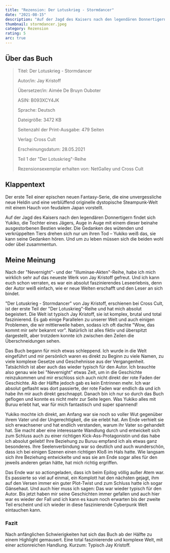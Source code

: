 ```yaml
---
title: "Rezension: Der Lotuskrieg - Stormdancer"
date: "2021-08-15"
description: "Auf der Jagd des Kaisers nach den legendären Donnertigern findet sich Yukiko, die Tochter eines Jägers, Auge in Auge mit einem dieser beinahe ausgestorbenen Bestien wieder. Die Gedanken des wütenden und verkrüppelten Tiers drehen sich nur um ihren Tod – Yukiko weiß das, sie kann seine Gedanken hören. Und um zu leben müssen sich die beiden wohl oder übel zusammentun."
thumbnail: stormdancer.jpeg
category: Rezension
rating: 5
arc: true
---
```


## Über das Buch
> Titel: Der Lotuskrieg - Stormdancer
>
> Autor/in: Jay Kristoff
>
> Übersetzer/in: Aimée De Bruyn Ouboter
>
> ASIN: B093XCY4JK
>
> Sprache: Deutsch
>
> Dateigröße: 3472 KB
>
> Seitenzahl der Print-Ausgabe: 479 Seiten
>
> Verlag: Cross Cult
>
> Erscheinungsdatum: 28.05.2021
>
> Teil 1 der "Der Lotuskrieg"-Reihe
>
> Rezensionsexemplar erhalten von: NetGalley und Cross Cult

## Klappentext
Der erste Teil einer epischen neuen Fantasy-Serie, die eine unvergessliche neue Heldin und eine verblüffend originelle dystopische Steampunk-Welt mit einem Hauch von feudalem Japan vorstellt.

Auf der Jagd des Kaisers nach den legendären Donnertigern findet sich Yukiko, die Tochter eines Jägers, Auge in Auge mit einem dieser beinahe ausgestorbenen Bestien wieder. Die Gedanken des wütenden und verkrüppelten Tiers drehen sich nur um ihren Tod – Yukiko weiß das, sie kann seine Gedanken hören. Und um zu leben müssen sich die beiden wohl oder übel zusammentun.

## Meine Meinung
Nach der "Nevernight"- und der "Illuminae-Akten"-Reihe, habe ich mich wirklich sehr auf das neueste Werk von Jay Kristoff gefreut. Und ich kann euch schon verraten, es war ein absolut faszinierendes Leseerlebnis, denn der Autor weiß einfach, wie er neue Welten erschafft und den Leser an sich bindet.

"Der Lotuskrieg - Stormdancer" von Jay Kristoff, erschienen bei Cross Cult, ist der erste Teil der "Der Lotuskrieg"-Reihe und hat mich absolut begeistert.
Die Welt ist typisch Jay Kristoff, sie ist komplex, brutal und total faszinierend. Es gab einige Parallelen zu unserer Welt und auch einigen Problemen, die wir mittlerweile haben, sodass ich oft dachte "Wow, das kommt mir sehr bekannt vor". Natürlich ist alles fiktiv und überspitzt dargestellt, aber trotzdem konnte ich zwischen den Zeilen die Überschneidungen sehen.

Das Buch begann für mich etwas schleppend. Ich wurde in die Welt eingeführt und mir persönlich waren es direkt zu Beginn zu viele Namen, zu viele komplexe Gesetze und Geschehnisse aus der Vergangenheit. Tatsächlich ist aber auch das wieder typisch für den Autor. Ich brauchte also genau wie bei "Nevernight" etwas Zeit, um in die Geschichte reinzukommen und mir erschloss sich auch nicht direkt der rote Faden der Geschichte. Ab der Hälfte jedoch gab es kein Entrinnen mehr. Ich war absolut geflasht was dort passierte, der rote Faden war endlich da und ich habe ihn mir auch direkt geschnappt. Danach bin ich nur so durch das Buch geflogen und konnte es nicht mehr zur Seite legen. Was Yukiko alles mit Buruu erlebt hat, war für mich fantastisch und super spannend!

Yukiko mochte ich direkt, am Anfang war sie noch so voller Wut gegenüber ihrem Vater und der Ungerechtigkeit, die sie erlebt hat. Am Ende verhielt sie sich erwachsener und hat endlich verstanden, warum ihr Vater so gehandelt hat. Sie macht aber eine interessante Wandlung durch und entwickelt sich zum Schluss auch zu einer richtigen Kick-Ass-Protagonistin und das habe ich absolut geliebt! Ihre Beziehung zu Buruu empfand ich als etwas ganz besonderes. Ihre Seelenverbindung war so deutlich und auch wunderschön, dass ich bei einigen Szenen einen richtigen Kloß im Hals hatte. Wie langsam sich ihre Beziehung entwickelte und was sie am Ende sogar alles für den jeweils anderen getan hätte, hat mich richtig ergriffen.

Das Ende war so actiongeladen, dass ich beim Epilog völlig außer Atem war. Es passierte so viel auf einmal, ein Komplott hat den nächsten gejagt, ihm auf den Versen immer ein guter Plot-Twist und zum Schluss hatte ich sogar Gänsehaut. Und auch hier muss ich sagen: Das war wieder typisch für den Autor. Bis jetzt haben mir seine Geschichten immer gefallen und auch hier war es wieder der Fall und ich kann es kaum noch erwarten bis der zweite Teil erscheint und ich wieder in diese faszinierende Cyberpunk Welt eintauchen kann.

### Fazit
Nach anfänglichen Schwierigkeiten hat sich das Buch ab der Hälfte zu einem Highlight gemausert. Eine total faszinierende und komplexe Welt, mit einer actionreichen Handlung. Kurzum: Typisch Jay Kristoff.
